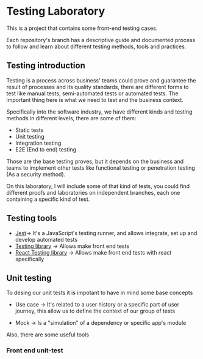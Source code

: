 # Testing Laboratory

This is a  project that contains some front-end testing cases.

Each repository's branch has a descriptive guide and documented process to follow and learn about different testing methods, tools and practices.


## Testing introduction

Testing is a process across business' teams could prove and guarantee the result of processes and its quality standards, there are different forms to test like manual tests, semi-automated tests or automated tests. The important thing here is what we need to test and the business context.
 
Specifically into the software industry, we have different kinds and testing methods in different levels, there are some of them:

- Static tests
- Unit testing
- Integration testing
- E2E (End to end) testing
 
Those are the base testing proves, but it depends on the business and teams to implement other tests like functional testing or penetration testing (As a security method).

On this laboratory, I will include some of that kind of tests, you could find different proofs and laboratories on independent branches, each one containing a specific kind of test.

## Testing tools

* [Jest](https://jestjs.io/docs/getting-started)-> It's a JavaScript's testing runner, and allows integrate, set up and develop automated tests 
* [Testing library](https://testing-library.com/) -> Allows make front end tests
* [React Testing library](https://testing-library.com/docs/react-testing-library/intro/) -> Allows make front end tests with react specifically

## Unit testing
To desing our unit tests it is impotant to have in mind some base concepts

* Use case -> It's related to a user history or a specific part of user journey, this allow us to define the context of our group of tests

* Mock -> Is a "simulation" of a dependency or specific app's module

Also, there are some useful tools



### Front end unit-test
